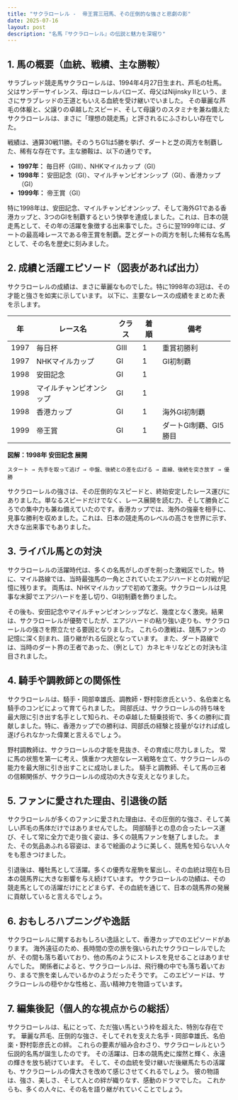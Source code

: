 ```yaml
---
title: "サクラローレル -  帝王賞三冠馬、その圧倒的な強さと悲劇の影"
date: 2025-07-16
layout: post
description: "名馬『サクラローレル』の伝説と魅力を深堀り"
---
```


## 1. 馬の概要（血統、戦績、主な勝鞍）

サラブレッド競走馬サクラローレルは、1994年4月27日生まれ、芦毛の牡馬。父はサンデーサイレンス、母はローレルバローズ、母父はNijinsky IIという、まさにサラブレッドの王道ともいえる血統を受け継いでいました。  その華麗な芦毛の体躯と、父譲りの卓越したスピード、そして母譲りのスタミナを兼ね備えたサクラローレルは、まさに「理想の競走馬」と評されるにふさわしい存在でした。

戦績は、通算30戦11勝。そのうちG1は5勝を挙げ、ダートと芝の両方を制覇した、稀有な存在です。主な勝鞍は、以下の通りです。

* **1997年：** 毎日杯（GIII）、NHKマイルカップ（GI）
* **1998年：**  安田記念（GI）、マイルチャンピオンシップ（GI）、香港カップ（GI）
* **1999年：**  帝王賞（GI）


特に1998年は、安田記念、マイルチャンピオンシップ、そして海外G1である香港カップと、3つのGIを制覇するという快挙を達成しました。これは、日本の競走馬として、その年の活躍を象徴する出来事でした。さらに翌1999年には、ダートの最高峰レースである帝王賞を制覇。芝とダートの両方を制した稀有な名馬として、その名を歴史に刻みました。


## 2. 成績と活躍エピソード（図表があれば出力）

サクラローレルの成績は、まさに華麗なものでした。特に1998年の3冠は、その才能と強さを如実に示しています。  以下に、主要なレースの成績をまとめた表を示します。

| 年 | レース名             | クラス | 着順 | 備考                                      |
|---|----------------------|-------|------|-------------------------------------------|
| 1997 | 毎日杯               | GIII  | 1    | 重賞初勝利                               |
| 1997 | NHKマイルカップ       | GI    | 1    | GI初制覇                                  |
| 1998 | 安田記念             | GI    | 1    |                                           |
| 1998 | マイルチャンピオンシップ | GI    | 1    |                                           |
| 1998 | 香港カップ             | GI    | 1    | 海外GI初制覇                             |
| 1999 | 帝王賞               | GI    | 1    | ダートGI制覇、GI5勝目                      |


**図解：1998年 安田記念 展開**

```
スタート → 先手を取って逃げ → 中盤、後続との差を広げる → 直線、後続を突き放す → 優勝
```

サクラローレルの強さは、その圧倒的なスピードと、終始安定したレース運びにありました。単なるスピードだけでなく、レース展開を読む力、そして勝負どころでの集中力も兼ね備えていたのです。香港カップでは、海外の強豪を相手に、見事な勝利を収めました。これは、日本の競走馬のレベルの高さを世界に示す、大きな出来事でもありました。


## 3. ライバル馬との対決

サクラローレルの活躍時代は、多くの名馬がしのぎを削った激戦区でした。特に、マイル路線では、当時最強馬の一角とされていたエアジハードとの対戦が記憶に残ります。  両馬は、NHKマイルカップで初めて激突。サクラローレルは見事な末脚でエアジハードを差し切り、GI初制覇を飾りました。

その後も、安田記念やマイルチャンピオンシップなど、幾度となく激突。結果は、サクラローレルが優勢でしたが、エアジハードの粘り強い走りも、サクラローレルの強さを際立たせる要因となりました。  これらの激戦は、競馬ファンの記憶に深く刻まれ、語り継がれる伝説となっています。  また、ダート路線では、当時のダート界の王者であった、（例として）カネヒキリなどとの対決も注目されました。


## 4. 騎手や調教師との関係性

サクラローレルは、騎手・岡部幸雄氏、調教師・野村彰彦氏という、名伯楽と名騎手のコンビによって育てられました。  岡部氏は、サクラローレルの持ち味を最大限に引き出す名手として知られ、その卓越した騎乗技術で、多くの勝利に貢献しました。特に、香港カップでの勝利は、岡部氏の経験と技量がなければ成し遂げられなかった偉業と言えるでしょう。

野村調教師は、サクラローレルの才能を見抜き、その育成に尽力しました。  常に馬の状態を第一に考え、慎重かつ大胆なレース戦略を立て、サクラローレルの能力を最大限に引き出すことに成功しました。  騎手と調教師、そして馬の三者の信頼関係が、サクラローレルの成功の大きな支えとなりました。


## 5. ファンに愛された理由、引退後の話

サクラローレルが多くのファンに愛された理由は、その圧倒的な強さ、そして美しい芦毛の馬体だけではありませんでした。  岡部騎手との息の合ったレース運び、そして常に全力で走り抜く姿は、多くの競馬ファンを魅了しました。  また、その気品あふれる容姿は、まるで絵画のように美しく、競馬を知らない人々をも惹きつけました。

引退後は、種牡馬として活躍。多くの優秀な産駒を輩出し、その血統は現在も日本の競馬界に大きな影響を与え続けています。  サクラローレルの功績は、その競走馬としての活躍だけにとどまらず、その血統を通じて、日本の競馬界の発展に貢献していると言えるでしょう。


## 6. おもしろハプニングや逸話

サクラローレルに関するおもしろい逸話として、香港カップでのエピソードがあります。  海外遠征のため、長時間の空の旅を強いられたサクラローレルでしたが、その間も落ち着いており、他の馬のようにストレスを見せることはありませんでした。  関係者によると、サクラローレルは、飛行機の中でも落ち着いており、まるで旅を楽しんでいるかのようだったそうです。  このエピソードは、サクラローレルの穏やかな性格と、高い精神力を物語っています。


## 7. 編集後記（個人的な視点からの総括）

サクラローレルは、私にとって、ただ強い馬という枠を超えた、特別な存在です。  華麗な芦毛、圧倒的な強さ、そしてそれを支えた名手・岡部幸雄氏、名伯楽・野村彰彦氏との絆。  これらの要素が組み合わさり、サクラローレルという伝説的名馬が誕生したのです。  その活躍は、日本の競馬史に燦然と輝く、永遠の輝きを放ち続けています。  そして、その血統を受け継いだ後継馬たちの活躍も、サクラローレルの偉大さを改めて感じさせてくれるでしょう。  彼の物語は、強さ、美しさ、そして人との絆が織りなす、感動のドラマでした。  これからも、多くの人々に、その名を語り継がれていくことでしょう。
